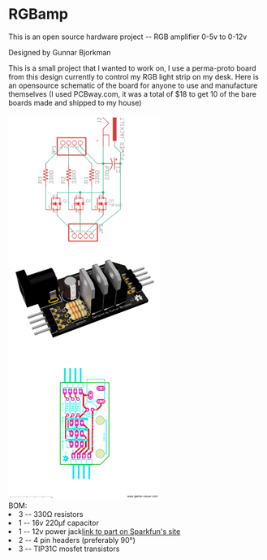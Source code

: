 # RGBamp
This is an open source hardware project -- RGB amplifier 0-5v to 0-12v

Designed by Gunnar Bjorkman

This is a small project that I wanted to work on, I use a perma-proto board from this design currently to control my RGB light strip on my desk. Here is an opensource schematic of the board for anyone to use and manufacture themselves (I used PCBway.com, it was a total of $18 to get 10 of the bare boards made and shipped to my house)

<img src="https://raw.githubusercontent.com/Gunnthorian/RGBamp/master/schematic.png" width="300" style="display: inline">
<img src="https://raw.githubusercontent.com/Gunnthorian/RGBamp/master/render.png" width="300" style="display: inline">
<img src="https://raw.githubusercontent.com/Gunnthorian/RGBamp/master/board.png" width="300" style="display: inline">
<br>
BOM:
<li>3 -- 330Ω resistors</li>
<li>1 -- 16v 220µf capacitor</li>
<li>1 -- 12v power jack<a href="https://www.sparkfun.com/products/119">link to part on Sparkfun's site</a></li>
<li>2 -- 4 pin headers (preferably 90°)</li>
<li>3 -- TIP31C mosfet transistors</li>
